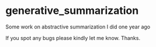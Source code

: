 # generative_summarization
Some work on abstractive summarization I did one year ago

If you spot any bugs please kindly let me know. Thanks. 

